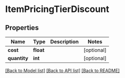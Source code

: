 # ItemPricingTierDiscount

## Properties
Name | Type | Description | Notes
------------ | ------------- | ------------- | -------------
**cost** | **float** |  | [optional] 
**quantity** | **int** |  | [optional] 

[[Back to Model list]](../README.md#documentation-for-models) [[Back to API list]](../README.md#documentation-for-api-endpoints) [[Back to README]](../README.md)


